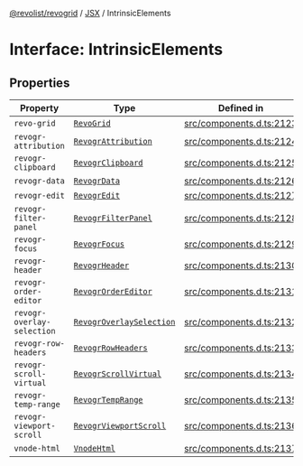 [@revolist/revogrid](README.md) / [JSX](Namespace.JSX.md) / IntrinsicElements

# Interface: IntrinsicElements

## Properties

| Property | Type | Defined in |
| ------ | ------ | ------ |
| `revo-grid` | [`RevoGrid`](JSX.Interface.RevoGrid.md) | [src/components.d.ts:2123](https://github.com/revolist/revogrid/blob/1ac09c9216d3d9dcf169b93db55034b60bfdcc8e/src/components.d.ts#L2123) |
| `revogr-attribution` | [`RevogrAttribution`](JSX.Interface.RevogrAttribution.md) | [src/components.d.ts:2124](https://github.com/revolist/revogrid/blob/1ac09c9216d3d9dcf169b93db55034b60bfdcc8e/src/components.d.ts#L2124) |
| `revogr-clipboard` | [`RevogrClipboard`](JSX.Interface.RevogrClipboard.md) | [src/components.d.ts:2125](https://github.com/revolist/revogrid/blob/1ac09c9216d3d9dcf169b93db55034b60bfdcc8e/src/components.d.ts#L2125) |
| `revogr-data` | [`RevogrData`](JSX.Interface.RevogrData.md) | [src/components.d.ts:2126](https://github.com/revolist/revogrid/blob/1ac09c9216d3d9dcf169b93db55034b60bfdcc8e/src/components.d.ts#L2126) |
| `revogr-edit` | [`RevogrEdit`](JSX.Interface.RevogrEdit.md) | [src/components.d.ts:2127](https://github.com/revolist/revogrid/blob/1ac09c9216d3d9dcf169b93db55034b60bfdcc8e/src/components.d.ts#L2127) |
| `revogr-filter-panel` | [`RevogrFilterPanel`](JSX.Interface.RevogrFilterPanel.md) | [src/components.d.ts:2128](https://github.com/revolist/revogrid/blob/1ac09c9216d3d9dcf169b93db55034b60bfdcc8e/src/components.d.ts#L2128) |
| `revogr-focus` | [`RevogrFocus`](JSX.Interface.RevogrFocus.md) | [src/components.d.ts:2129](https://github.com/revolist/revogrid/blob/1ac09c9216d3d9dcf169b93db55034b60bfdcc8e/src/components.d.ts#L2129) |
| `revogr-header` | [`RevogrHeader`](JSX.Interface.RevogrHeader.md) | [src/components.d.ts:2130](https://github.com/revolist/revogrid/blob/1ac09c9216d3d9dcf169b93db55034b60bfdcc8e/src/components.d.ts#L2130) |
| `revogr-order-editor` | [`RevogrOrderEditor`](JSX.Interface.RevogrOrderEditor.md) | [src/components.d.ts:2131](https://github.com/revolist/revogrid/blob/1ac09c9216d3d9dcf169b93db55034b60bfdcc8e/src/components.d.ts#L2131) |
| `revogr-overlay-selection` | [`RevogrOverlaySelection`](JSX.Interface.RevogrOverlaySelection.md) | [src/components.d.ts:2132](https://github.com/revolist/revogrid/blob/1ac09c9216d3d9dcf169b93db55034b60bfdcc8e/src/components.d.ts#L2132) |
| `revogr-row-headers` | [`RevogrRowHeaders`](JSX.Interface.RevogrRowHeaders.md) | [src/components.d.ts:2133](https://github.com/revolist/revogrid/blob/1ac09c9216d3d9dcf169b93db55034b60bfdcc8e/src/components.d.ts#L2133) |
| `revogr-scroll-virtual` | [`RevogrScrollVirtual`](JSX.Interface.RevogrScrollVirtual.md) | [src/components.d.ts:2134](https://github.com/revolist/revogrid/blob/1ac09c9216d3d9dcf169b93db55034b60bfdcc8e/src/components.d.ts#L2134) |
| `revogr-temp-range` | [`RevogrTempRange`](JSX.Interface.RevogrTempRange.md) | [src/components.d.ts:2135](https://github.com/revolist/revogrid/blob/1ac09c9216d3d9dcf169b93db55034b60bfdcc8e/src/components.d.ts#L2135) |
| `revogr-viewport-scroll` | [`RevogrViewportScroll`](JSX.Interface.RevogrViewportScroll.md) | [src/components.d.ts:2136](https://github.com/revolist/revogrid/blob/1ac09c9216d3d9dcf169b93db55034b60bfdcc8e/src/components.d.ts#L2136) |
| `vnode-html` | [`VnodeHtml`](JSX.Interface.VnodeHtml.md) | [src/components.d.ts:2137](https://github.com/revolist/revogrid/blob/1ac09c9216d3d9dcf169b93db55034b60bfdcc8e/src/components.d.ts#L2137) |
